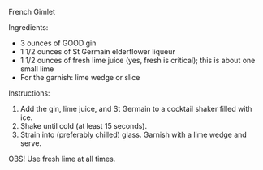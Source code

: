 French Gimlet

Ingredients:
- 3 ounces of GOOD gin
- 1 1/2 ounces of St Germain elderflower liqueur
- 1 1/2 ounces of fresh lime juice (yes, fresh is critical); this is about one small lime
- For the garnish:  lime wedge or slice

Instructions:
1. Add the gin, lime juice, and St Germain to a cocktail shaker filled with ice.
2. Shake until cold (at least 15 seconds).
3. Strain into (preferably chilled) glass. Garnish with a lime wedge and serve.

OBS! 
Use fresh lime at all times. 